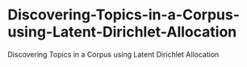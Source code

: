 # Discovering-Topics-in-a-Corpus-using-Latent-Dirichlet-Allocation
Discovering Topics in a Corpus using Latent Dirichlet Allocation
